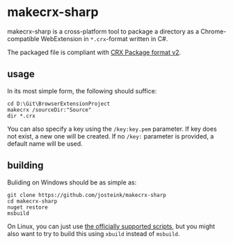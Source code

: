 ﻿
# makecrx-sharp

makecrx-sharp is a cross-platform tool to package a directory as a Chrome-compatible
WebExtension in `*.crx`-format written in C#.

The packaged file is compliant with [CRX Package format v2](https://developer.chrome.com/extensions/crx).

## usage

In its most simple form, the following should suffice:

````
cd D:\Git\BrowserExtensionProject
makecrx /sourceDir:"Source"
dir *.crx
````

You can also specify a key using the `/key:key.pem` parameter. If key does not exist, a new one will be
created. If no `/key:` parameter is provided, a default name will be used.

## building

Buliding on Windows should be as simple as:

````
git clone https://github.com/josteink/makecrx-sharp
cd makecrx-sharp
nuget restore
msbuild
````

On Linux, you can just use [the officially supported scripts](https://developer.chrome.com/extensions/crx#scripts),
but you might also want to try to build this using `xbuild` instead of `msbuild`.